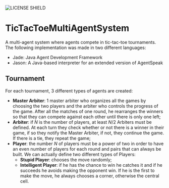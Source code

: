 ![LICENSE SHIELD](https://img.shields.io/badge/license-MIT-orange)
# TicTacToeMultiAgentSystem
A multi-agent system where agents compete in tic-tac-toe tournaments.
The following implementation was made in two different languages:
- Jade: Java Agent Development Framework
- Jason: A Java-based interpreter for an extended version of AgentSpeak

## Tournament
For each tournament, 3 different types of agents are created:
- **Master Arbiter**: 1 master arbiter who organizes all the games by choosing the two players and the arbiter who controls the progress of the game. After all the matches of one round, he rearranges the winners so that they can compete against each other until there is only one left;
- **Arbiter**: if $N$ is the number of players, at least $N/2$ Arbiters must be defined. At each turn they check whether or not there is a winner in their game, if so they notify the Master Arbiter, if not, they continue the game. If there is a tie, they repeat the game;
- **Player**: the number $N$ of players must be a power of two in order to have an even number of players for each round and pairs that can always be built. We can actually define two different types of Players:
  - **Stupid Player**: chooses the move randomly;
  - **Intelligent Player**: if he has the chance to win he catches it and if he succeeds he avoids making the opponent win. If he is the first to make the move, he always chooses a corner, otherwise the central cell.
